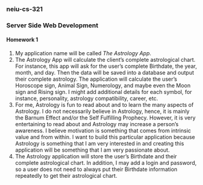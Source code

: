 <h3>neiu-cs-321</h3>
<h3>Server Side Web Development</h3> 

<div>
  <h4>Homework 1</h4>
  <ol>
    <!--Application Name: Pick a name for your server-side application!-->
    <li>My application name will be called <i>The Astrology App</i>.</li>
    <!--Project Topic/Objective: In 5-10 sentences, describe the objective of your web application. What is it? What will it do? As you write this, remember that all code written for the homework and the project must be your own work and cannot have been developed for a previous course or project.-->
    <li>The Astrology App will calculate the client’s complete astrological chart. For instance, this app will ask for the user’s complete Birthdate, the year, month, and  day. Then the data will be saved into a database and output their complete astrology. The application will calculate the user’s Horoscope sign, Animal Sign, Numerology,  and maybe even the Moon sign and Rising sign. I might add additional details for each symbol, for instance, personality, astrology compatibility, career, etc.</li>
    <!--Motivation: In 5-10 sentences, describe why this project topic is of interest to you. Aside from the fact that this project is a required component for the course, why do you want to build this particular application?-->
    <li>For me, Astrology is fun to read about and to learn the many aspects of Astrology. I do not necessarily believe in Astrology, hence, it is mainly the Barnum Effect and/or the Self Fulfilling Prophecy. However, it is very entertaining to read about and Astrology may increase a person’s awareness. I believe motivation is something that comes from intrinsic value and from within. I want to build this particular application because Astrology is something that I am very interested in and creating this application will be something that I am very passionate about.</li>
    <!--Server-Side Components: What aspects of the application will be related to storing user information or data in a database?-->
    <li>The Astrology application will store the user’s Birthdate and their complete astrological chart. In addition, I may add a login and password, so a user does not need to always put their Birthdate information repeatedly to get their astrological chart.</li>
  </ol>
</div>
